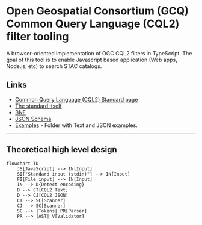 # Open Geospatial Consortium (GCQ) Common Query Language (CQL2) filter tooling

A browser-oriented implementation of OGC CQL2 filters in TypeScript. The goal of this tool is to enable Javascript based application (Web apps, Node.js, etc) to search STAC catalogs.

## Links

- [Common Query Language (CQL2) Standard page](https://www.ogc.org/standard/cql2/)
- [The standard itself](http://www.opengis.net/doc/IS/cql2/1.0)
- [BNF](https://schemas.opengis.net/cql2/1.0/cql2.bnf)
- [JSON Schema](https://schemas.opengis.net/cql2/1.0/cql2.json)
- [Examples](https://schemas.opengis.net/cql2/1.0/examples/) - Folder with Text and JSON examples.

---

## Theoretical high level design

```mermaid
flowchart TD
    JS[JavaScript] --> IN[Input]
    SI["Standard input (stdin)"] --> IN[Input]
    FI[File input] --> IN[Input]
    IN --> D{Detect encoding}
    D --> CT[CQL2 Text]
    D --> CJ[CQL2 JSON]
    CT --> SC[Scanner]
    CJ --> SC[Scanner]
    SC --> |Tokens| PR[Parser]
    PR --> |AST| V[Validator]

```
